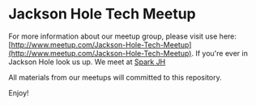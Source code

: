 Jackson Hole Tech Meetup
========================

For more information about our meetup group, please visit use here:
[http://www.meetup.com/Jackson-Hole-Tech-Meetup](http://www.meetup.com/Jackson-Hole-Tech-Meetup).
If you're ever in Jackson Hole look us up.  We meet at [Spark JH](http://sparkjh.com)

All materials from our meetups will committed to this repository.

Enjoy!
